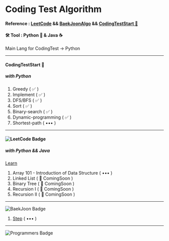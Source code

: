 # Coding Test Algorithm

#### Reference : [LeetCode](leetcode.com) && [BaekJoonAlgo](https://www.acmicpc.net/) && [CodingTestStart 📖](https://github.com/ndb796/python-for-coding-test)

#### 🛠 Tool : Python 🐍 & Java ☕️

Main Lang for CodingTest -> Python

---

#### CodingTestStart 📖

##### with Python

1. Greedy ( ✅ )
2. Implement ( ✅ )
3. DFS/BFS ( ✅ )
4. Sort ( ✅ )
5. Binary-search ( ✅ )
6. Dynamic-programming ( ✅ )
7. Shortest-path ( ••• )

---

#### ![LeetCode Badge](https://img.shields.io/badge/LeetCode-ffffff?style=for-the-badge&logo=leetcode&logoColor=black)

##### with Python && Java

[Learn](https://leetcode.com/explore/learn/)

1. Array 101 - Introduction of Data Structure ( ••• )
2. Linked List ( 🤞 ComingSoon )
3. Binary Tree ( 🤞 ComingSoon )
4. Recursion I ( 🤞 ComingSoon )
5. Recursion II ( 🤞 ComingSoon )

---

![BaekJoon Badge](https://img.shields.io/badge/BaekJoon-ffffff?style=for-the-badge&logoColor=black)

1. [Step](https://www.acmicpc.net/step) ( ••• )

---

![Programmers Badge](https://img.shields.io/badge/Programmers-ffffff?style=for-the-badge&logoColor=black)
